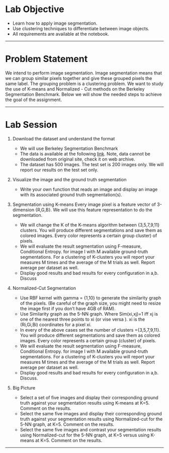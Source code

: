 # Lab Objective

* Learn how to apply image segmentation.
* Use clustering techniques to differentiate between image objects.
* All requirements are available at the notebook.

---
# Problem Statement

We intend to perform image segmentation. Image segmentation means that we can group similar pixels together and give these grouped pixels the same label. The grouping problem is a clustering problem. We want to study the use of K-means and Normalized - Cut methods on the Berkeley Segmentation Benchmark. Below we will show the needed steps to achieve the goal of the assignment.

---
# Lab Session

1. Download the dataset and understand the format
	* We will use Berkeley Segmentation Benchmark
	* The data is available at the following [link](http://www.eecs.berkeley.edu/Research/Projects/CS/vision/grouping/BSR/BSR_bsds500.tgz). Note, data cannot be downloaded from original site, check it on web archive.
	* The dataset has 500 images. The test set is 200 images only. We will report our results on the test set only.

2. Visualize the image and the ground truth segmentation
	* Write your own function that reads an image and display an image with its associated ground truth segmentation(s).

3. Segmentation using K-means
Every image pixel is a feature vector of 3-dimension {R,G,B}. We will use this feature
representation to do the segmentation.
	* We will change the K of the K-means algorithm between {3,5,7,9,11} clusters. You will produce different segmentations and save them as colored images. Every color represents a certain group cluster) of pixels.
	* We will evaluate the result segmentation using F-measure, Conditional Entropy. for image I with M available ground-truth segmentations. For a clustering of K-clusters you will report your measures M times and the average of the M trials as well. Report average per dataset as well.
	* Display good results and bad results for every configuration in a,b. Discuss

4. Normalized-Cut Segmentation
	* Use RBF kernel with gamma = {1,10} to generate the similarity graph of the pixels. (Be careful of the graph size, you might need to resize the image first if you don’t have 4GB of RAM).
	* Use Similarity graph as the 5-NN graph. Where Sim(xi,xj)=1 iff xj is one of the nearest three points to xi (or vise versa ). xi is the (Ri,Gi,Bi) coordinates for a pixel xi.
	* In every of the above cases set the number of clusters ={3,5,7,9,11}. You will produce different segmentations and save them as colored images. Every color represents a certain group (cluster) of pixels.
	* We will evaluate the result segmentation using F-measure, Conditional Entropy. for image I with M available ground-truth segmentations. For a clustering of K-clusters you will report your measures M times and the average of the M trials as well. Report average per dataset as well.
	* Display good results and bad results for every configuration in a,b. Discuss.

5. Big Picture
	* Select a set of five images and display their corresponding ground truth against your segmentation results using K-means at K=5. Comment on the results.
	* Select the same five images and display their corresponding ground truth against your segmentation results using Normalized-cut for the 5-NN graph, at K=5. Comment on the results.
	* Select the same five images and contrast your segmentation results using Normalized-cut for the 5-NN graph, at K=5 versus using K-means at K=5. Comment on the results.

---
